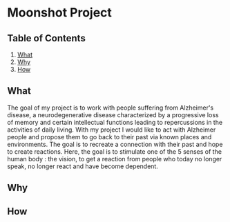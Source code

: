 # Moonshot Project

## Table of Contents
1. [What](#What)
2. [Why](#Why)
3. [How](#How)

## What
The goal of my project is to work with people suffering from Alzheimer's disease, a neurodegenerative disease characterized by a progressive loss of memory and certain intellectual functions leading to repercussions in the activities of daily living.
With my project I would like to act with Alzheimer people and propose them to go back to their past via known places and environments. The goal is to recreate a connection with their past and hope to create reactions.
Here, the goal is to stimulate one of the 5 senses of the human body : the vision, to get a reaction from people who today no longer speak, no longer react and have become dependent.

## Why


## How

